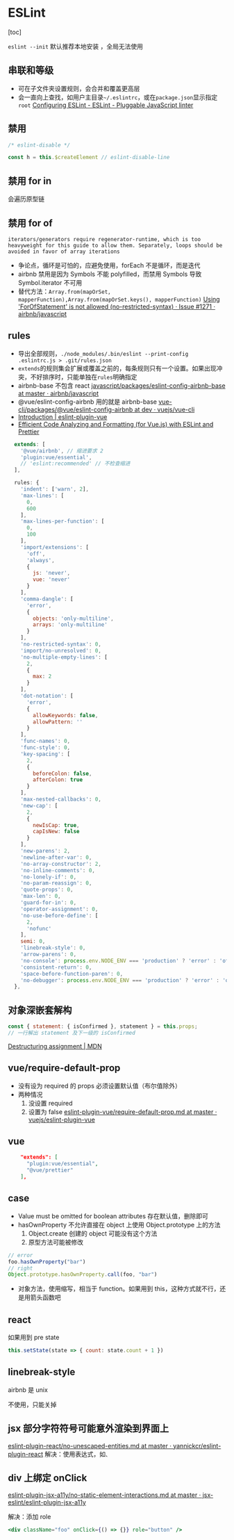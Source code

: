 # ESLint
[toc]

`eslint --init` 默认推荐本地安装 ，全局无法使用

## 串联和等级
* 可在子文件夹设置规则，会合并和覆盖更高层
* 会一直向上查找，如用户主目录`~/.eslintrc`，或在`package.json`显示指定`root`
[Configuring ESLint - ESLint - Pluggable JavaScript linter](https://eslint.org/docs/user-guide/configuring#configuration-cascading-and-hierarchy)

## 禁用
```js
/* eslint-disable */

const h = this.$createElement // eslint-disable-line
```
## 禁用 for in
会遍历原型链
## 禁用 for of
`iterators/generators require regenerator-runtime, which is too heavyweight for this guide to allow them. Separately, loops should be avoided in favor of array iterations`
* 争论点，循环是可怕的，应避免使用，forEach 不是循环，而是迭代
* airbnb 禁用是因为 Symbols 不能 polyfilled，而禁用 Symbols 导致 Symbol.iterator 不可用
* 替代方法：`Array.from(mapOrSet, mapperFunction),Array.from(mapOrSet.keys(), mapperFunction)`
[Using 'ForOfStatement' is not allowed (no-restricted-syntax) · Issue #1271 · airbnb/javascript](https://github.com/airbnb/javascript/issues/1271#issuecomment-281756069)

## rules
* 导出全部规则，`./node_modules/.bin/eslint --print-config .eslintrc.js > .git/rules.json`
* `extends`的规则集会扩展或覆盖之前的，每条规则只有一个设置。如果出现冲突，不好排序时，只能单独在`rules`明确指定
* airbnb-base 不包含 react [javascript/packages/eslint-config-airbnb-base at master · airbnb/javascript](https://github.com/airbnb/javascript/tree/master/packages/eslint-config-airbnb-base) 
* @vue/eslint-config-airbnb 用的就是 airbnb-base 
[vue-cli/packages/@vue/eslint-config-airbnb at dev · vuejs/vue-cli](https://github.com/vuejs/vue-cli/tree/dev/packages/%2540vue/eslint-config-airbnb)
* [Introduction | eslint-plugin-vue](https://vuejs.github.io/eslint-plugin-vue/)
* [Efficient Code Analyzing and Formatting (for Vue.js) with ESLint and Prettier](https://medium.com/@doppelmutzi/eslint-prettier-vue-workflow-46a3cf54332f)
```js
  extends: [
    '@vue/airbnb', // 缩进要求 2
    'plugin:vue/essential',
    // 'eslint:recommended' // 不检查缩进
  ],

  rules: {
    'indent': ['warn', 2],
    'max-lines': [
      0,
      600
    ],
    'max-lines-per-function': [
      0,
      100
    ],
    'import/extensions': [
      'off',
      'always',
      {
        js: 'never',
        vue: 'never'
      }
    ],
    'comma-dangle': [
      'error',
      {
        objects: 'only-multiline',
        arrays: 'only-multiline'
      }
    ],
    'no-restricted-syntax': 0,
    'import/no-unresolved': 0,
    'no-multiple-empty-lines': [
      2,
      {
        max: 2
      }
    ],
    'dot-notation': [
      'error',
      {
        allowKeywords: false,
        allowPattern: ''
      }
    ],
    'func-names': 0,
    'func-style': 0,
    'key-spacing': [
      2,
      {
        beforeColon: false,
        afterColon: true
      }
    ],
    'max-nested-callbacks': 0,
    'new-cap': [
      2,
      {
        newIsCap: true,
        capIsNew: false
      }
    ],
    'new-parens': 2,
    'newline-after-var': 0,
    'no-array-constructor': 2,
    'no-inline-comments': 0,
    'no-lonely-if': 0,
    'no-param-reassign': 0,
    'quote-props': 0,
    'max-len': 0,
    'guard-for-in': 0,
    'operator-assignment': 0,
    'no-use-before-define': [
      2,
      'nofunc'
    ],
    semi: 0,
    'linebreak-style': 0,
    'arrow-parens': 0,
    'no-console': process.env.NODE_ENV === 'production' ? 'error' : 'off',
    'consistent-return': 0,
    'space-before-function-paren': 0,
    'no-debugger': process.env.NODE_ENV === 'production' ? 'error' : 'off'
  },
```

## 对象深嵌套解构
```js
const { statement: { isConfirmed }, statement } = this.props;
// 一行解出 statement 及下一级的 isConfirmed
```
[Destructuring assignment | MDN](https://developer.mozilla.org/en-US/docs/Web/JavaScript/Reference/Operators/Destructuring_assignment#Nested_object_and_array_destructuring)

## vue/require-default-prop
* 没有设为 required 的 props 必须设置默认值（布尔值除外）
* 两种情况
  1. 没设置 required
  2. 设置为 false
[eslint-plugin-vue/require-default-prop.md at master · vuejs/eslint-plugin-vue](https://github.com/vuejs/eslint-plugin-vue/blob/master/docs/rules/require-default-prop.md)

## vue

```json
    "extends": [
      "plugin:vue/essential",
      "@vue/prettier"
    ],
```

## case
- Value must be omitted for boolean attributes
存在默认值，删除即可
- hasOwnProperty
    不允许直接在 object 上使用 Object.prototype 上的方法
    1. Object.create 创建的 object 可能没有这个方法
    2. 原型方法可能被修改
```js
// error
foo.hasOwnProperty("bar")
// right
Object.prototype.hasOwnProperty.call(foo, "bar")
```

- 对象方法，使用缩写，相当于 function。如果用到 this，这种方式就不行，还是用箭头函数吧

## react
如果用到 pre state 
```js
this.setState(state => { count: state.count + 1 })
```

## linebreak-style
airbnb 是 unix

不使用，只能关掉

## jsx 部分字符符号可能意外渲染到界面上
[eslint-plugin-react/no-unescaped-entities.md at master · yannickcr/eslint-plugin-react](https://github.com/yannickcr/eslint-plugin-react/blob/master/docs/rules/no-unescaped-entities.md)
解决：使用表达式，如`、`

## div 上绑定 onClick
[eslint-plugin-jsx-a11y/no-static-element-interactions.md at master · jsx-eslint/eslint-plugin-jsx-a11y](https://github.com/jsx-eslint/eslint-plugin-jsx-a11y/blob/master/docs/rules/no-static-element-interactions.md)

解决：添加 role
```jsx
<div className="foo" onClick={() => {}} role="button" />
```
